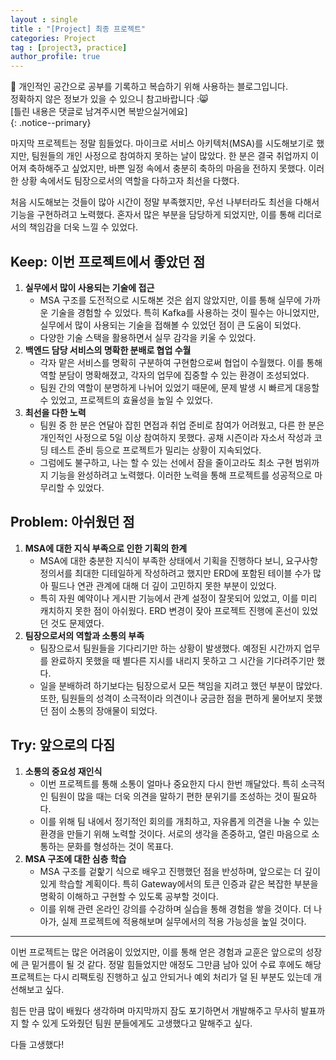 ```yaml
---
layout : single
title : "[Project] 최종 프로젝트"
categories: Project
tag : [project3, practice]
author_profile: true
---
```


📌 개인적인 공간으로 공부를 기록하고 복습하기 위해 사용하는 블로그입니다. <br>
정확하지 않은 정보가 있을 수 있으니 참고바랍니다 :😸 <br>
[틀린 내용은 댓글로 남겨주시면 복받으실거에요]  
{: .notice--primary}


마지막 프로젝트는 정말 힘들었다. 마이크로 서비스 아키텍처(MSA)를 시도해보기로 했지만, 팀원들의 개인 사정으로 참여하지 못하는 날이 많았다. 한 분은 결국 취업까지 이어져 축하해주고 싶었지만, 바쁜 일정 속에서 충분히 축하의 마음을 전하지 못했다. 이러한 상황 속에서도 팀장으로서의 역할을 다하고자 최선을 다했다.

처음 시도해보는 것들이 많아 시간이 정말 부족했지만, 우선 나부터라도 최선을 다해서 기능을 구현하려고 노력했다. 혼자서 많은 부분을 담당하게 되었지만, 이를 통해 리더로서의 책임감을 더욱 느낄 수 있었다.

## **Keep: 이번 프로젝트에서 좋았던 점**

1. **실무에서 많이 사용되는 기술에 접근**
    - MSA 구조를 도전적으로 시도해본 것은 쉽지 않았지만, 이를 통해 실무에 가까운 기술을 경험할 수 있었다. 특히 Kafka를 사용하는 것이 필수는 아니었지만, 실무에서 많이 사용되는 기술을 접해볼 수 있었던 점이 큰 도움이 되었다.
    - 다양한 기술 스택을 활용하면서 실무 감각을 키울 수 있었다.
2. **백엔드 담당 서비스의 명확한 분배로 협업 수월**
    - 각자 맡은 서비스를 명확히 구분하여 구현함으로써 협업이 수월했다. 이를 통해 역할 분담이 명확해졌고, 각자의 업무에 집중할 수 있는 환경이 조성되었다.
    - 팀원 간의 역할이 분명하게 나뉘어 있었기 때문에, 문제 발생 시 빠르게 대응할 수 있었고, 프로젝트의 효율성을 높일 수 있었다.
3. **최선을 다한 노력**
    - 팀원 중 한 분은 연달아 잡힌 면접과 취업 준비로 참여가 어려웠고, 다른 한 분은 개인적인 사정으로 5일 이상 참여하지 못했다. 공채 시즌이라 자소서 작성과 코딩 테스트 준비 등으로 프로젝트가 밀리는 상황이 지속되었다.
    - 그럼에도 불구하고, 나는 할 수 있는 선에서 잠을 줄이고라도 최소 구현 범위까지 기능을 완성하려고 노력했다. 이러한 노력을 통해 프로젝트를 성공적으로 마무리할 수 있었다.

## **Problem: 아쉬웠던 점**

1. **MSA에 대한 지식 부족으로 인한 기획의 한계**
    - MSA에 대한 충분한 지식이 부족한 상태에서 기획을 진행하다 보니, 요구사항 정의서를 최대한 디테일하게 작성하려고 했지만 ERD에 포함된 테이블 수가 많아 필드나 연관 관계에 대해 더 깊이 고민하지 못한 부분이 있었다.
    - 특히 자원 예약이나 게시판 기능에서 관계 설정이 잘못되어 있었고, 이를 미리 캐치하지 못한 점이 아쉬웠다. ERD 변경이 잦아 프로젝트 진행에 혼선이 있었던 것도 문제였다.
2. **팀장으로서의 역할과 소통의 부족**
    - 팀장으로서 팀원들을 기다리기만 하는 상황이 발생했다. 예정된 시간까지 업무를 완료하지 못했을 때 별다른 지시를 내리지 못하고 그 시간을 기다려주기만 했다.
    - 일을 분배하려 하기보다는 팀장으로서 모든 책임을 지려고 했던 부분이 많았다. 또한, 팀원들의 성격이 소극적이라 의견이나 궁금한 점을 편하게 물어보지 못했던 점이 소통의 장애물이 되었다.

## **Try: 앞으로의 다짐**

1. **소통의 중요성 재인식**
    - 이번 프로젝트를 통해 소통이 얼마나 중요한지 다시 한번 깨달았다. 특히 소극적인 팀원이 많을 때는 더욱 의견을 말하기 편한 분위기를 조성하는 것이 필요하다.
    - 이를 위해 팀 내에서 정기적인 회의를 개최하고, 자유롭게 의견을 나눌 수 있는 환경을 만들기 위해 노력할 것이다. 서로의 생각을 존중하고, 열린 마음으로 소통하는 문화를 형성하는 것이 목표다.
2. **MSA 구조에 대한 심층 학습**
    - MSA 구조를 겉핥기 식으로 배우고 진행했던 점을 반성하며, 앞으로는 더 깊이 있게 학습할 계획이다. 특히 Gateway에서의 토큰 인증과 같은 복잡한 부분을 명확히 이해하고 구현할 수 있도록 공부할 것이다.
    - 이를 위해 관련 온라인 강의를 수강하며 실습을 통해 경험을 쌓을 것이다. 더 나아가, 실제 프로젝트에 적용해보며 실무에서의 적용 가능성을 높일 것이다.

---

이번 프로젝트는 많은 어려움이 있었지만, 이를 통해 얻은 경험과 교훈은 앞으로의 성장에 큰 밑거름이 될 것 같다. 정말 힘들었지만 애정도 그만큼 남아 있어 수료 후에도 해당 프로젝트는 다시 리팩토링 진행하고 싶고 안되거나 예외 처리가 덜 된 부분도 있는데 개선해보고 싶다.

힘든 만큼 많이 배웠다 생각하며 마지막까지 잠도 포기하면서 개발해주고 무사히 발표까지 할 수 있게 도와줬던 팀원 분들에게도 고생했다고 말해주고 싶다.

다들 고생했다!

<br>
<br><br><br><br><br>